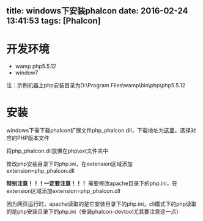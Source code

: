 title: windows下安装phalcon
date: 2016-02-24 13:41:53
tags: [Phalcon]
---
# 开发环境
- wamp php5.5.12
- window7

注：示例机器上php安装目录为D:\Program Files\wamp\bin\php\php5.5.12

# 安装
windows下需下载phalcon扩展文件php_phalcon.dll，下载地址为[这里](https://phalconphp.com/en/download/windows)，选择对应的PHP版本文件

将php_phalcon.dll放置在php\ext文件夹中

修改php安装目录下的php.ini，在extension区域添加extension=php_phalcon.dll

**特别注意！！！一定要注意！！！**
需要修改apache目录下的php.ini，在extension区域添加extension=php_phalcon.dll

因为网页运行时，apache读取的是它安装目录下的php.ini，cli模式下的php读取的是php安装目录下的php.ini（安装phalcon-devtool尤其要注意这一点）